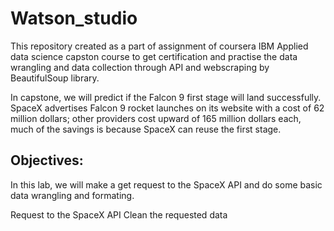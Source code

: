 # Watson_studio

This repository created as a part of assignment of coursera IBM Applied data science capston course to get certification and practise the data wrangling 
and data collection through API and webscraping by BeautifulSoup library.

In capstone, we will predict if the Falcon 9 first stage will land successfully. SpaceX advertises Falcon 9 rocket launches on its website with a cost of 62 million dollars; other providers cost upward of 165 million dollars each, 
much of the savings is because SpaceX can reuse the first stage. 

## Objectives:

In this lab, we will make a get request to the SpaceX API and do some basic data wrangling and formating.

Request to the SpaceX API
Clean the requested data
